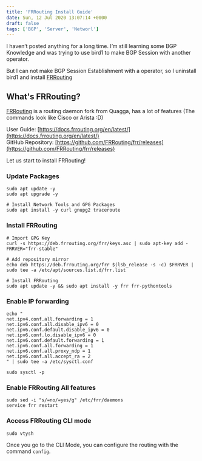 ```yaml
---
title: 'FRRouting Install Guide'
date: Sun, 12 Jul 2020 13:07:14 +0000
draft: false
tags: ['BGP', 'Server', 'Networl']
---
```


I haven’t posted anything for a long time. I’m still learning some BGP Knowledge and was trying to use bird1 to make BGP Session with another operator.

But I can not make BGP Session Establishment with a operator, so I uninstall bird1 and install [FRRouting](https://frrouting.org/)

## What's FRRouting?

[FRRouting](https://frrouting.org/) is a routing daemon fork from Quagga, has a lot of features (The commands look like Cisco or Arista :D)

User Guide: [https://docs.frrouting.org/en/latest/](https://docs.frrouting.org/en/latest/)  
GitHub Repository: [https://github.com/FRRouting/frr/releases](https://github.com/FRRouting/frr/releases)

Let us start to install FRRouting!

### Update Packages

```
sudo apt update -y
sudo apt upgrade -y

# Install Network Tools and GPG Packages
sudo apt install -y curl gnupg2 traceroute
```

### Install FRRouting

```
# Import GPG Key
curl -s https://deb.frrouting.org/frr/keys.asc | sudo apt-key add -
FRRVER="frr-stable"

# Add repository mirror
echo deb https://deb.frrouting.org/frr $(lsb_release -s -c) $FRRVER | sudo tee -a /etc/apt/sources.list.d/frr.list

# Install FRRouting
sudo apt update -y && sudo apt install -y frr frr-pythontools
```

### Enable IP forwarding

```
echo "
net.ipv4.conf.all.forwarding = 1
net.ipv6.conf.all.disable_ipv6 = 0
net.ipv6.conf.default.disable_ipv6 = 0
net.ipv6.conf.lo.disable_ipv6 = 0
net.ipv6.conf.default.forwarding = 1
net.ipv6.conf.all.forwarding = 1
net.ipv6.conf.all.proxy_ndp = 1
net.ipv6.conf.all.accept_ra = 2
" | sudo tee -a /etc/sysctl.conf

sudo sysctl -p
```

### Enable FRRouting All features

```
sudo sed -i "s/=no/=yes/g" /etc/frr/daemons
service frr restart
```

### Access FRRouting CLI mode

```
sudo vtysh
```

Once you go to the CLI Mode, you can configure the routing with the command `config`.